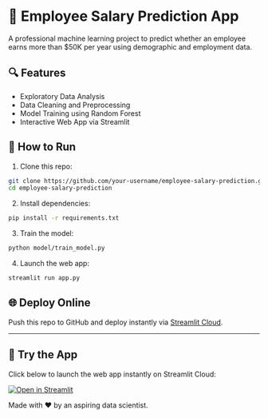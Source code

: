 # 💼 Employee Salary Prediction App

A professional machine learning project to predict whether an employee earns more than $50K per year using demographic and employment data.

## 🔍 Features
- Exploratory Data Analysis
- Data Cleaning and Preprocessing
- Model Training using Random Forest
- Interactive Web App via Streamlit

## 🚀 How to Run

1. Clone this repo:
```bash
git clone https://github.com/your-username/employee-salary-prediction.git
cd employee-salary-prediction
```

2. Install dependencies:
```bash
pip install -r requirements.txt
```

3. Train the model:
```bash
python model/train_model.py
```

4. Launch the web app:
```bash
streamlit run app.py
```

## 🌐 Deploy Online

Push this repo to GitHub and deploy instantly via [Streamlit Cloud](https://streamlit.io/cloud).

---

## 🚀 Try the App

Click below to launch the web app instantly on Streamlit Cloud:

[![Open in Streamlit](https://static.streamlit.io/badges/streamlit_badge_black_white.svg)](https://employee-salary-prediction-upkyv9lqofvljcrgfqdqrf.streamlit.app)

Made with ❤️ by an aspiring data scientist.

